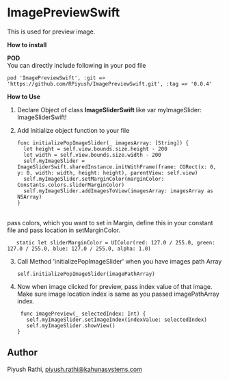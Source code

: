 # ImagePreviewSwift
This is used for preview image.

<b> How to install

POD </b>
<br>You can directly include following in your pod file

    pod 'ImagePreviewSwift', :git => 'https://github.com/RPiyush/ImagePreviewSwift.git', :tag => '0.0.4'
             
<b> How to Use </b>
 
1. Declare Object of class <b>ImageSliderSwift </b> like var myImageSlider: ImageSliderSwift!

2. Add Initialize object function to your file

       func initializePopImageSlider(_ imagesArray: [String]) {
         let height = self.view.bounds.size.height - 200
         let width = self.view.bounds.size.width - 200
         self.myImageSlider = ImageSliderSwift.sharedInstance.initWithFrame(frame: CGRect(x: 0, y: 0, width: width, height: height), parentView: self.view)
         self.myImageSlider.setMarginColor(marginColor: Constants.colors.sliderMarginColor)
         self.myImageSlider.addImagesToView(imagesArray: imagesArray as NSArray)
       }
      
<br> pass colors, which you want to set in Margin, define this in your constant file and pass location in setMarginColor.

       static let sliderMarginColor = UIColor(red: 127.0 / 255.0, green: 127.0 / 255.0, blue: 127.0 / 255.0, alpha: 1.0)

 3. Call Method 'initializePopImageSlider' when you have images path Array
 
        self.initializePopImageSlider(imagePathArray)
        
 4. Now when image clicked for preview, pass index value of that image. Make sure image location index is same as you passed imagePathArray index.
 
         func imagePreview(_ selectedIndex: Int) {
           self.myImageSlider.setImageIndex(indexValue: selectedIndex)
           self.myImageSlider.showView()
        }


 ## Author
Piyush Rathi, piyush.rathi@kahunasystems.com
